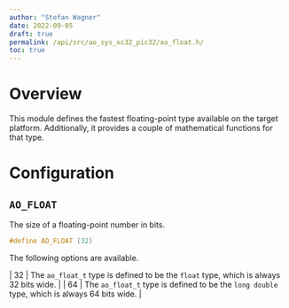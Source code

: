 ```yaml
---
author: "Stefan Wagner"
date: 2022-09-05
draft: true
permalink: /api/src/ao_sys_xc32_pic32/ao_float.h/
toc: true
---
```


# Overview

This module defines the fastest floating-point type available on the target platform. Additionally, it provides a couple of mathematical functions for that type.

# Configuration

## `AO_FLOAT`

The size of a floating-point number in bits.

```c
#define AO_FLOAT (32)
```

The following options are available.

| 32 | The `ao_float_t` type is defined to be the `float` type, which is always 32 bits wide. |
| 64 | The `ao_float_t` type is defined to be the `long double` type, which is always 64 bits wide. |
